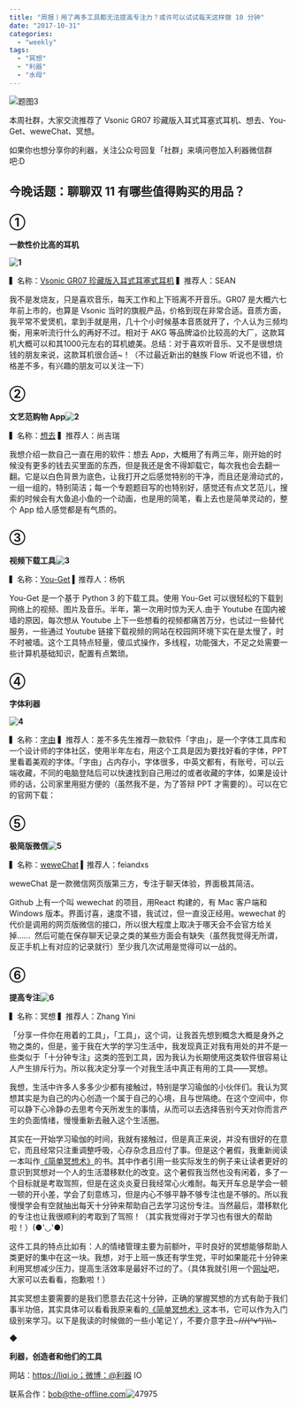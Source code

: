 ```yaml
---
title: "周报丨用了再多工具都无法提高专注力？或许可以试试每天这样做 10 分钟"
date: "2017-10-31"
categories: 
  - "weekly"
tags: 
  - "冥想"
  - "利器"
  - "水母"
---
```


![题图3](/images/14500.jpg)

本周社群，大家交流推荐了 Vsonic GR07 珍藏版入耳式耳塞式耳机、想去、You-Get、weweChat、冥想。

如果你也想分享你的利器，关注公众号回复「社群」来填问卷加入利器微信群吧:D

## **今晚话题：聊聊双 11 有哪些值得购买的用品？**

## ①

**一款性价比高的耳机**

**![1](/images/17650.jpg)**

▍名称：[Vsonic GR07 珍藏版入耳式耳塞式耳机](https://www.smzdm.com/p/7921853/) ▍推荐人：SEAN

我不是发烧友，只是喜欢音乐，每天工作和上下班离不开音乐。GR07 是大概六七年前上市的，也算是 Vsonic 当时的旗舰产品，价格到现在非常合适。音质方面，我平常不爱煲机，拿到手就是用，几十个小时候基本音质就开了，个人认为三频均衡，用来听流行什么的再好不过。相对于 AKG 等品牌溢价比较高的大厂，这款耳机大概可以和其1000元左右的耳机媲美。总结：对于喜欢听音乐、又不是很想烧钱的朋友来说，这款耳机很合适~！（不过最近新出的魅族 Flow 听说也不错，价格差不多，有兴趣的朋友可以关注一下）

## ②

**文艺范购物 App![2](/images/42683.png)**

▍名称：[想去](https://www.xiangqu.com/) ▍推荐人：尚吉瑞

我想介绍一款自己一直在用的软件：想去 App，大概用了有两三年，刚开始的时候没有更多的钱去买里面的东西，但是我还是舍不得卸载它，每次我也会去翻一翻。它是以白色背景为底色，让我打开之后感觉特别的干净，而且还是滑动式的，一组一组的，特别简洁；每一个专题题目写的也特别好，感觉还有点文艺范儿，搜索的时候会有大鱼追小鱼的一个动画，也是用的简笔，看上去也是简单灵动的，整个 App 给人感觉都是有气质的。

## ③

**视频下载工具![3](/images/48552.png)**

▍名称：[You-Get](https://github.com/soimort/you-get) ▍推荐人：杨帆

You-Get 是一个基于 Python 3 的下载工具。使用 You-Get 可以很轻松的下载到网络上的视频、图片及音乐。半年，第一次用时惊为天人.由于 Youtube 在国内被墙的原因，每次想从 Youtube 上下一些想看的视频都痛苦万分，也试过一些替代服务，一些通过 Youtube 链接下载视频的网站在校园网环境下实在是太慢了，时不时被墙。这个工具特点轻量，傻瓜式操作，多线程，功能强大，不足之处需要一些计算机基础知识，配置有点繁琐。

## ④

**字体利器**

**![4](/images/52743.gif)**

▍名称：[字由](https://www.hellofont.cn/) ▍推荐人：差不多先生推荐一款软件「字由」，是一个字体工具库和一个设计师的字体社区，使用半年左右，用这个工具是因为要找好看的字体，PPT里看着美观的字体。「字由」占内存小，字体很多，中英文都有，有账号，可以云端收藏，不同的电脑登陆后可以快速找到自己用过的或者收藏的字体，如果是设计师的话，公司家里用挺方便的（虽然我不是，为了答辩 PPT 才需要的）。可以在它的官网下载：

## ⑤

**极简版微信![5](/images/54601.png)**

▍名称：[weweChat](https://github.com/trazyn/weweChat) ▍推荐人：feiandxs

weweChat 是一款微信网页版第三方，专注于聊天体验，界面极其简洁。

Github 上有一个叫 wewechat 的项目，用React 构建的，有 Mac 客户端和 Windows 版本。界面讨喜，速度不错，我试过，但一直没正经用。wewechat 的代价是调用的网页版微信的接口，所以很大程度上取决于哪天会不会官方给关掉……  然后可能在保存聊天记录之类的某些方面会有缺失（虽然我觉得无所谓，反正手机上有对应的记录就行）至少我几次试用是觉得可以一战的。

## ⑥

**提高专注![6](/images/09680.jpg)**

▍名称：冥想 ▍推荐人：Zhang Yini

「分享一件你在用着的工具」，「工具」，这个词，让我首先想到概念大概是身外之物之类的，但是，鉴于我在大学的学习生活中，我发现真正对我有用处的并不是一些类似于「十分钟专注」这类的签到工具，因为我认为长期使用这类软件很容易让人产生排斥行为。所以我决定分享一个对我生活中真正有用的工具——冥想。

我想，生活中许多人多多少少都有接触过，特别是学习瑜伽的小伙伴们。我认为冥想其实是为自己的内心创造一个属于自己的心境，且与世隔绝。在这个空间中，你可以静下心冷静の去思考今天所发生的事情，从而可以去选择告别今天对你而言产生的负面情绪，慢慢重新去融入这个生活圈。

其实在一开始学习瑜伽的时间，我就有接触过，但是真正来说，并没有很好的在意它，而且经常只注重调整呼吸，心存杂念且应付了事。但是这个暑假，我重新阅读一本叫作[《简单冥想术》](https://book.douban.com/subject/25867744/)的书。其中作者引用一些实际发生的例子来让读者更好的意识到冥想对一个人的生活潜移默化的改变。这个暑假我当然也没有闲着，多了一个目标就是考取驾照，但是在这炎炎夏日我经常心火难耐。每天开车总是学会一顿一顿的开小差，学会了刻意练习，但是内心不够平静不够专注也是不够的。所以我慢慢学会有空就抽出每天十分钟来帮助自己去学习这份专注。当然最后，潜移默化的专注也让我很顺利的考取到了驾照！（其实我觉得对于学习也有很大的帮助啦！）(●'◡'●)

这件工具的特点比如有：人的情绪管理主要为前额叶，平时良好的冥想能够帮助人类更好的集中在这一块。我想，对于上班一族还有学生党，平时如果能花十分钟来利用冥想减少压力，提高生活效率是最好不过的了。（具体我就引用一个[网址](https://www.360doc.com/content/16/1222/21/26498441_616909319.shtml)吧，大家可以去看看，抱歉啦！）

其实冥想主要需要的是我们愿意去花这十分钟，正确的掌握冥想的方式有助于我们事半功倍，其实具体可以看看我原来看的[《简单冥想术》](https://book.douban.com/subject/25867744/)这本书，它可以作为入门级别来学习。以下是我读的时候做的一些小笔记丫，不要介意字丑~~~///(^v^)\\\\\\~~~

◆

**利器，创造者和他们的工具**

网站：https://liqi.io；微博：@利器 IO

联系合作：bob@the-offline.com![47975](/images/14892.jpg)
